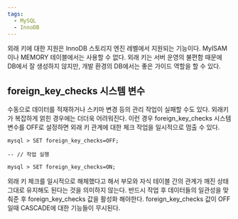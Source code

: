 ```yaml
---
tags:
  - MySQL
  - InnoDB
---
```

외래 키에 대한 지원은 InnoDB 스토리지 엔진 레벨에서 지원되는 기능이다.
MyISAM이나 MEMORY 테이블에서는 사용할 수 없다. 외래 키는 서버 운영의 불편함 때문에 DB에서 잘 생성하지 않지만, 개발 환경의 DB에서는 좋은 가이드 역할을 할 수 있다.

## foreign_key_checks 시스템 변수
수동으로 데이터를 적재하거나 스키마 변경 등의 관리 작업이 실패할 수도 있다.
외래키가 복잡하게 얽힌 경우에는 더더욱 어려워진다.
이런 경우 foreign_key_checks 시스템 변수를 OFF로 설정하면 외래 키 관계에 대한 체크 작업을 일시적으로 멈출 수 있다.

```mysql
mysql > SET foreign_key_checks=OFF;

-- // 작업 실행

mysql > SET foreign_key_checks=ON;
```

외래 키 체크를 일시적으로 해체했다고 해서 부모와 자식 테이블 간의 관계가 깨진 상태 그대로 유지해도 된다는 것을 의미하지 않는다.
반드시 작업 후 데이터들의 일관성을 맞춰준 후 foreign_key_checks 값을 활성화 해야한다. foreign_key_checks 값이 OFF일때 CASCADE에 대한 기능들이 무시된다.
